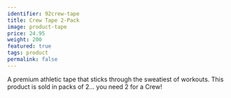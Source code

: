 ```yaml
---
identifier: 92crew-tape
title: Crew Tape 2-Pack
image: product-tape
price: 24.95
weight: 200
featured: true
tags: product
permalink: false
---
```

A premium athletic tape that sticks through the sweatiest of workouts. This product is sold in packs of 2... you need 2 for a Crew!
